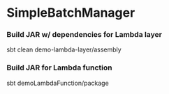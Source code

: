 # SimpleBatchManager

### Build JAR w/ dependencies for Lambda layer 
sbt clean demo-lambda-layer/assembly

### Build JAR for Lambda function
sbt demoLambdaFunction/package